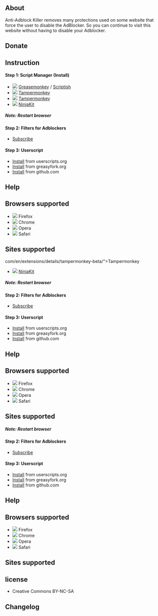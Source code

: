 ## About
Anti-Adblock Killer removes many protections used on some website that force the user to disable the AdBlocker. So you can continue to visit this website without having to disable your Adblocker.

## Donate

## Instruction
#### Step 1: Script Manager (Install)
* <img src="https://raw.githubusercontent.com/reek/anti-adblock-killer/master/img/firefox.png"/> <a href="https://addons.mozilla.org/firefox/addon/greasemonkey/">Greasemonkey</a> / <a href="https://addons.mozilla.org/firefox/addon/scriptish/">Scriptish</a>
* <img src="https://raw.githubusercontent.com/reek/anti-adblock-killer/master/img/chrome.png"/> <a href="https://chrome.google.com/webstore/detail/tampermonkey/dhdgffkkebhmkfjojejmpbldmpobfkfo">Tampermonkey</a>
* <img src="https://raw.githubusercontent.com/reek/anti-adblock-killer/master/img/opera.png"/> <a href="https://addons.opera.com/en/extensions/details/tampermonkey-beta/">Tampermonkey</a>
* <img src="https://raw.githubusercontent.com/reek/anti-adblock-killer/master/img/safari.png"/> <a href="http://ss-o.net/safari/extension/NinjaKit.safariextz">NinjaKit</a>

##### Note: Restart browser

#### Step 2: Filters for Adblockers
* <a class="subscribe" href="http://bc.vc/jGFxOb">Subscribe</a>

#### Step 3: Userscript
* <a class="subscribe" href="https://userscripts.org/scripts/source/155840.user.js">Install</a> from userscripts.org
* <a class="subscribe" href="https://greasyfork.org/scripts/735-anti-adblock-killer-reek/code/Anti-Adblock%20Killer%20%7C%20Reek.user.js">Install</a> from greasyfork.org
* <a class="subscribe" href="https://github.com/reek/anti-adblock-killer/raw/master/anti-adblock-killer.user.js">Install</a> from github.com


## Help


## Browsers supported
* <img src="https://raw.githubusercontent.com/reek/anti-adblock-killer/master/img/firefox.png"/> Firefox
* <img src="https://raw.githubusercontent.com/reek/anti-adblock-killer/master/img/chrome.png"/> Chrome
* <img src="https://raw.githubusercontent.com/reek/anti-adblock-killer/master/img/opera.png"/> Opera
* <img src="https://raw.githubusercontent.com/reek/anti-adblock-killer/master/img/safari.png"/> Safari


## Sites supported

com/en/extensions/details/tampermonkey-beta/">Tampermonkey</a>
* <img src="https://raw.githubusercontent.com/reek/anti-adblock-killer/master/img/safari.png"/> <a href="http://ss-o.net/safari/extension/NinjaKit.safariextz">NinjaKit</a>

##### Note: Restart browser

#### Step 2: Filters for Adblockers
* <a class="subscribe" href="http://bc.vc/jGFxOb">Subscribe</a>

#### Step 3: Userscript
* <a class="subscribe" href="https://userscripts.org/scripts/source/155840.user.js">Install</a> from userscripts.org
* <a class="subscribe" href="https://greasyfork.org/scripts/735-anti-adblock-killer-reek/code/Anti-Adblock%20Killer%20%7C%20Reek.user.js">Install</a> from greasyfork.org
* <a class="subscribe" href="https://github.com/reek/anti-adblock-killer/raw/master/anti-adblock-killer.user.js">Install</a> from github.com


## Help


## Browsers supported
* <img src="https://raw.githubusercontent.com/reek/anti-adblock-killer/master/img/firefox.png"/> Firefox
* <img src="https://raw.githubusercontent.com/reek/anti-adblock-killer/master/img/chrome.png"/> Chrome
* <img src="https://raw.githubusercontent.com/reek/anti-adblock-killer/master/img/opera.png"/> Opera
* <img src="https://raw.githubusercontent.com/reek/anti-adblock-killer/master/img/safari.png"/> Safari


## Sites supported


##### Note: Restart browser

#### Step 2: Filters for Adblockers
* <a class="subscribe" href="http://bc.vc/jGFxOb">Subscribe</a>

#### Step 3: Userscript
* <a class="subscribe" href="https://userscripts.org/scripts/source/155840.user.js">Install</a> from userscripts.org
* <a class="subscribe" href="https://greasyfork.org/scripts/735-anti-adblock-killer-reek/code/Anti-Adblock%20Killer%20%7C%20Reek.user.js">Install</a> from greasyfork.org
* <a class="subscribe" href="https://github.com/reek/anti-adblock-killer/raw/master/anti-adblock-killer.user.js">Install</a> from github.com


## Help


## Browsers supported
* <img src="https://raw.githubusercontent.com/reek/anti-adblock-killer/master/img/firefox.png"/> Firefox
* <img src="https://raw.githubusercontent.com/reek/anti-adblock-killer/master/img/chrome.png"/> Chrome
* <img src="https://raw.githubusercontent.com/reek/anti-adblock-killer/master/img/opera.png"/> Opera
* <img src="https://raw.githubusercontent.com/reek/anti-adblock-killer/master/img/safari.png"/> Safari


## Sites supported

## license 
* Creative Commons BY-NC-SA

## Changelog
